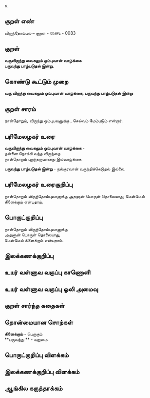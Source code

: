 உ

## குறள் எண் 


விருந்தோம்பல் – குறள் - ௦௦௮௩ - 0083  

## குறள் 

**வருவிருந்து வைகலும் ஓம்புவான் வாழ்க்கை  
பருவந்து பாழ்படுதல் இன்று.** 

## கொண்டு கூட்டும் முறை

**வரு விருந்து வைகலும் ஓம்புவான் வாழ்க்கை, பருவந்து பாழ்படுதல் இன்று**  

## குறள் சாரம் 

நாள்தோறும், விருந்து ஓம்புபவனுக்கு , செல்வம் மேம்படும் என்றார்.


## பரிமேலழகர் உரை

**வருவிருந்து வைகலும் ஓம்புவான் வாழ்க்கை** -  
தன்னை நோக்கி வந்த விருந்தை  
நாள்தோறும் புறந்தருவானது இல்வாழ்க்கை  

**பருவந்து பாழ்படுதல் இன்று** - நல்குரவான் வருந்திக்கெடுதல் இல்லை. 

## பரிமேலழகர் உரைகுறிப்பு   

நாள்தோறும் விருந்தோம்புவானுக்கு அதனான் பொருள் தொலையாது, மேன்மேல் கிளைக்கும் என்பதாம்.   

## பொருட்குறிப்பு 

நாள்தோறும் விருந்தோம்புவானுக்கு  
அதனான் பொருள் தொலையாது,  
மேன்மேல் கிளைக்கும் என்பதாம். 

## இலக்கணக்குறிப்பு  


## உயர் வள்ளுவ வகுப்பு காணொளி


## உயர் வள்ளுவ வகுப்பு ஒலி அமைவு 

 
## குறள் சார்ந்த கதைகள் 


## தொன்மையான சொற்கள்

 **கிளைக்கும்** - பெருகும்  
 **பருவந்து **  - வறுமை 
 
## பொருட்குறிப்பு விளக்கம்


## இலக்கணக்குறிப்பு விளக்கம்


## ஆங்கில கருத்தாக்கம் 


